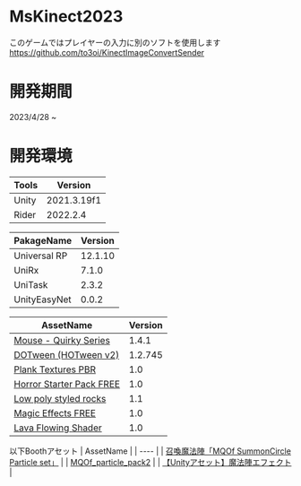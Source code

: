 # MsKinect2023
このゲームではプレイヤーの入力に別のソフトを使用します
https://github.com/to3oi/KinectImageConvertSender
# 開発期間
2023/4/28 ~
# 開発環境
|  Tools  |  Version  |
| ---- | ---- |
|  Unity  |  2021.3.19f1  |
|  Rider  |  2022.2.4  |

|  PakageName  |  Version  |
| ---- | ---- |
|  Universal RP  |  12.1.10   |
|  UniRx  |  7.1.0  |
|  UniTask  |  2.3.2  |
|  UnityEasyNet  |  0.0.2  |


|  AssetName  |  Version  |
| ---- | ---- |
|  [Mouse - Quirky Series](https://assetstore.unity.com/packages/3d/characters/animals/mammals/mouse-quirky-series-180848)  |  1.4.1  |
|  [DOTween (HOTween v2)](https://assetstore.unity.com/packages/tools/animation/dotween-hotween-v2-27676)  |  1.2.745  |
|  [Plank Textures PBR](https://assetstore.unity.com/packages/2d/textures-materials/wood/plank-textures-pbr-72318)  |  1.0  |
|  [Horror Starter Pack FREE](https://assetstore.unity.com/packages/3d/props/horror-starter-pack-free-178413)  |  1.0  |
|  [Low poly styled rocks](https://assetstore.unity.com/packages/3d/props/exterior/low-poly-styled-rocks-43486)  |  1.1  |
|  [Magic Effects FREE](https://assetstore.unity.com/packages/vfx/particles/spells/magic-effects-free-247933)  |  1.0  |
|  [Lava Flowing Shader](https://assetstore.unity.com/packages/vfx/shaders/lava-flowing-shader-33635)  |  1.0  |


以下Boothアセット
|  AssetName  |
| ---- |
|  [召喚魔法陣「MQOf SummonCircle Particle set」](https://mqofactory.booth.pm/items/4095231)  |
|  [MQOf_particle_pack2](https://mqofactory.booth.pm/items/4329197)  |
|  [【Unityアセット】魔法陣エフェクト](https://booth.pm/ja/items/2544734)  |
